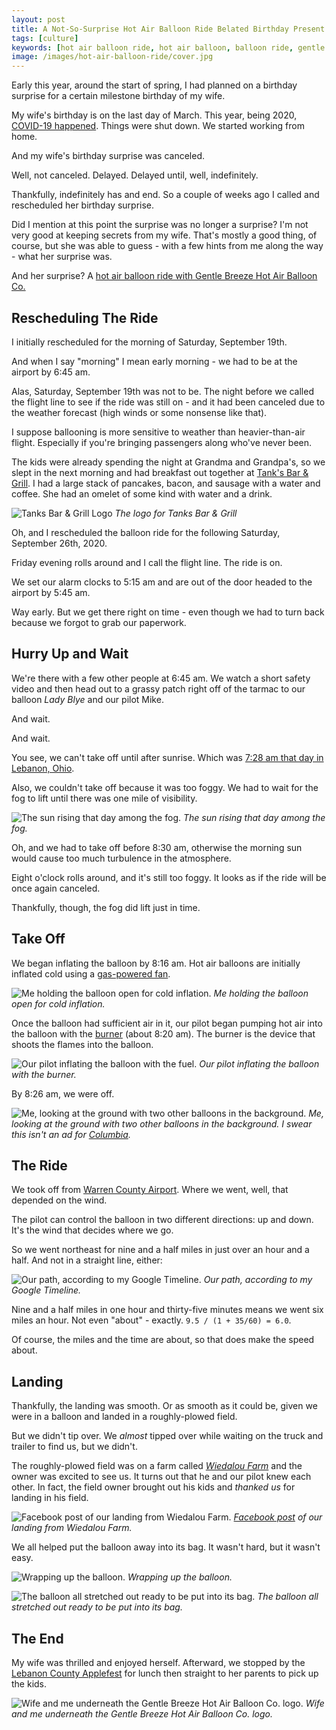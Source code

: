 ```yaml
---
layout: post
title: A Not-So-Surprise Hot Air Balloon Ride Belated Birthday Present
tags: [culture]
keywords: [hot air balloon ride, hot air balloon, balloon ride, gentle breeze hot air balloon co, gentle breeze hot air balloon, gentle breeze, birthday, birthday present, birthday gift]
image: /images/hot-air-balloon-ride/cover.jpg
---
```


Early this year, around the start of spring, I had planned on a birthday surprise for a certain milestone birthday of my wife.

My wife's birthday is on the last day of March. This year, being 2020, [COVID-19 happened](https://www.joehxblog.com/how-im-preparing-for-the-looming-recession-and-the-coronavirus-pandemic/). Things were shut down. We started working from home.

And my wife's birthday surprise was canceled.

Well, not canceled. Delayed. Delayed until, well, indefinitely.

Thankfully, indefinitely has and end. So a couple of weeks ago I called and rescheduled her birthday surprise.

Did I mention at this point the surprise was no longer a surprise? I'm not very good at keeping secrets from my wife. That's mostly a good thing, of course, but she was able to guess - with a few hints from me along the way - what her surprise was.

And her surprise? A [hot air balloon ride with Gentle Breeze Hot Air Balloon Co.](https://www.hotairballoonrides.com/)

## Rescheduling The Ride

I initially rescheduled for the morning of Saturday, September 19th.

And when I say "morning" I mean early morning - we had to be at the airport by 6:45 am.

Alas, Saturday, September 19th was not to be. The night before we called the flight line to see if the ride was still on - and it had been canceled due to the weather forecast (high winds or some nonsense like that).

I suppose ballooning is more sensitive to weather than heavier-than-air flight. Especially if you're bringing passengers along who've never been.

The kids were already spending the night at Grandma and Grandpa's, so we slept in the next morning and had breakfast out together at [Tank's Bar & Grill](https://www.tanksbarandgrill.com/). I had a large stack of pancakes, bacon, and sausage with a water and coffee. She had an omelet of some kind with water and a drink.

![Tanks Bar & Grill Logo](/images/hot-air-balloon-ride/tanks-bar-grill-logo.png)
*The logo for Tanks Bar & Grill*

Oh, and I rescheduled the balloon ride for the following Saturday, September 26th, 2020.

Friday evening rolls around and I call the flight line. The ride is on.

We set our alarm clocks to 5:15 am and are out of the door headed to the airport by 5:45 am.

Way early. But we get there right on time - even though we had to turn back because we forgot to grab our paperwork.

## Hurry Up and Wait

We're there with a few other people at 6:45 am. We watch a short safety video and then head out to a grassy patch right off of the tarmac to our balloon *Lady Blye* and our pilot Mike.

And wait.

And wait.

You see, we can't take off until after sunrise. Which was [7:28 am that day in Lebanon, Ohio](https://www.timeanddate.com/sun/@4516429?month=9&year=2020).

Also, we couldn't take off because it was too foggy. We had to wait for the fog to lift until there was one mile of visibility.

![The sun rising that day among the fog.](/images/hot-air-balloon-ride/foggy-sunrise.jpg)
*The sun rising that day among the fog.*

Oh, and we had to take off before 8:30 am, otherwise the morning sun would cause too much turbulence in the atmosphere.

Eight o'clock rolls around, and it's still too foggy. It looks as if the ride will be once again canceled.

Thankfully, though, the fog did lift just in time.

## Take Off

We began inflating the balloon by 8:16 am. Hot air balloons are initially inflated cold using a [gas-powered fan](https://rover.ebay.com/rover/1/711-53200-19255-0/1?mpre=https%3A%2F%2Fwww.ebay.com%2Fitm%2FGas-Powered-Exhaust-Fan-Super-Vac-Model-718G4-H30%2F252585948065&campid=5337996799&toolid=10001).

![Me holding the balloon open for cold inflation.](/images/hot-air-balloon-ride/cold-inflation.jpg)
*Me holding the balloon open for cold inflation.*

Once the balloon had sufficient air in it, our pilot began pumping hot air into the balloon with the [burner](https://rover.ebay.com/rover/1/711-53200-19255-0/1?mpre=https%3A%2F%2Fwww.ebay.com%2Fsch%2Fi.html%3F_nkw%3Dhot%2Bair%2Bballoon%2Bburner&campid=5337996799&toolid=10001&customid=) (about 8:20 am). The burner is the device that shoots the flames into the balloon.

![Our pilot inflating the balloon with the fuel.](/images/hot-air-balloon-ride/hot-inflation.jpg)
*Our pilot inflating the balloon with the burner.*

By 8:26 am, we were off.

![Me, looking at the ground with two other balloons in the background.](/images/hot-air-balloon-ride/watching-with-balloons-behind.jpg)
*Me, looking at the ground with two other balloons in the background. I swear this isn't an ad for [Columbia](https://www.amazon.com/stores/Columbia/page/E21F2281-2F97-4BDA-B5DC-8F83EA77C1F0?tag=hendrixjoseph-20).*

## The Ride

We took off from [Warren County Airport](https://wcairport.com/). Where we went, well, that depended on the wind.

The pilot can control the balloon in two different directions: up and down. It's the wind that decides where we go.

So we went northeast for nine and a half miles in just over an hour and a half. And not in a straight line, either:

![Our path, according to my Google Timeline.](/images/hot-air-balloon-ride/path.png)
*Our path, according to my Google Timeline.*

Nine and a half miles in one hour and thirty-five minutes means we went six miles an hour. Not even "about" - exactly. `9.5 / (1 + 35/60) = 6.0`.

Of course, the miles and the time are about, so that does make the speed about.

## Landing

Thankfully, the landing was smooth. Or as smooth as it could be, given we were in a balloon and landed in a roughly-plowed field.

But we didn't tip over. We *almost* tipped over while waiting on the truck and trailer to find us, but we didn't.

The roughly-plowed field was on a farm called *[Wiedalou Farm](https://www.facebook.com/Wiedalou-Farm-123002095764722/)* and the owner was excited to see us. It turns out that he and our pilot knew each other. In fact, the field owner brought out his kids and *thanked us* for landing in his field.

![Facebook post of our landing from Wiedalou Farm.](/images/hot-air-balloon-ride/wiedalou-farm-facebook-post.png)
*[Facebook post](https://www.facebook.com/permalink.php?story_fbid=402657834465812&id=123002095764722) of our landing from Wiedalou Farm.*

We all helped put the balloon away into its bag. It wasn't hard, but it wasn't easy.

![Wrapping up the balloon.](/images/hot-air-balloon-ride/wrapping-up.jpg)
*Wrapping up the balloon.*

![The balloon all stretched out ready to be put into its bag.](/images/hot-air-balloon-ride/all-stretched-out.jpg)
*The balloon all stretched out ready to be put into its bag.*

## The End

My wife was thrilled and enjoyed herself. Afterward, we stopped by the [Lebanon County Applefest](https://www.facebook.com/countryapplefest/) for lunch then straight to her parents to pick up the kids.

![Wife and me underneath the Gentle Breeze Hot Air Balloon Co. logo.](/images/hot-air-balloon-ride/wife-and-me.jpg)
*Wife and me underneath the Gentle Breeze Hot Air Balloon Co. logo.*

